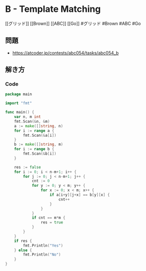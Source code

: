 # B - Template Matching
[[グリッド]] [[Brown]] [[ABC]] [[Go]]
#グリッド #Brown #ABC #Go 

## 問題
- https://atcoder.jp/contests/abc054/tasks/abc054_b

## 解き方
### Code
```go
package main

import "fmt"

func main() {
	var n, m int
	fmt.Scan(&n, &m)
	a := make([]string, n)
	for i := range a {
		fmt.Scan(&a[i])
	}
	b := make([]string, m)
	for i := range b {
		fmt.Scan(&b[i])
	}

	res := false
	for i := 0; i < n-m+1; i++ {
		for j := 0; j < n-m+1; j++ {
			cnt := 0
			for y := 0; y < m; y++ {
				for x := 0; x < m; x++ {
					if a[i+y][j+x] == b[y][x] {
						cnt++
					}
				}
			}
			if cnt == m*m {
				res = true
			}
		}
	}
	if res {
		fmt.Println("Yes")
	} else {
		fmt.Println("No")
	}
}
```